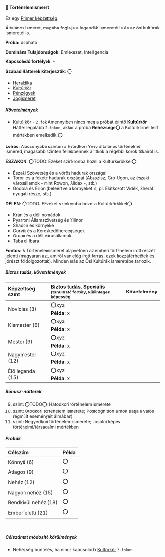 #### 🔵 Történelemismeret

Ez egy [Primer képzettség](../010_karakteralkotas.md#primer-%C3%A9s-szekunder-ismeretek-kateg%C3%B3ri%C3%A1i).

Általános ismeret, magába foglalja a legendák ismeretét is és az ősi kultúrák ismeretét is.

**Próba:** dobható

**Domináns Tulajdonságok**: Emlékezet, Intelligencia

**Kapcsolódó fortélyok**: -

**Szabad Hátterek kiterjesztik**: ⭕
- [Heraldika](../hatterek.szabad/heraldika.md)
- [Kultúrkör](../hatterek.szabad/kulturkor.md)
- [Pénzügyek](../hatterek.szabad/penzugyek.md)
- [Jogismeret](../hatterek.szabad/jogismeret.md)

##### Követelmények
 - [Kultúrkör](../hatterek.szabad/kulturkor.md) - `2.fok`
Amennyiben nincs meg a próbát érintő **Kultúrkör** Háttér legalább `2.fokon`, akkor a próba **Nehézsége**⭕ a Kultúrkörnél leírt mértékben emelkedik.⭕

**Leírás**: Alacsonyabb szinten a hetedkori Ynev általános történelmét ismered, magasabb szinten fellebbennek a titkok a régebbi korok titkairól is.

**ÉSZAKON**:
⭕TODO: Ezeket szinkronba hozni a Kultúrkörökkel⭕
- Északi Szövetség és a vörös hadurak országai
- Toron és a fekete hadurak országai (Abaszisz, Gro-Ugon, az északi városállamok - mint Rowon, Alidax -, stb.)
- Godora és Erion (beleértve a környéket is, pl. Elátkozott Vidék, Sheral nyugati része, stb.)

**DÉLEN**:
⭕TODO: EEzeket szinkronba hozni a Kultúrkörökkel⭕
- Krán és a déli nomádok
- Pyarroni Államszövetség és Yllinor
- Shadon és környéke
- Gorvik és a Kereskedőhercegségek
- Ordan és a déli városállamok
- Taba el Ibara

**Fontos**: A Történelemismeret alapvetően az emberi történelem írott részét jelenti (magyarán azt, amiről van elég írott forrás, ezek hozzáférhetőek és jórészt földolgozottak). Minden más az Ősi Kultúrák ismeretébe tartozik.
##### Biztos tudás, követelmények

| Képzettség szint | Biztos tudás, Speciális <br /><sub>(tanulható fortély, különleges  képesség)</sub> | Követelmény |
|:---------------- |:---------------------------------------------------------------------------------- |:-----------:|
| Novícius (3)     | ⭕xyz <br /> **Példa**: x                                                          |             |
| Kismester (6)    | ⭕xyz <br /> **Példa**: x                                                          |             |
| Mester (9)       | ⭕xyz <br /> **Példa**: x                                                          |             |
| Nagymester (12)  | ⭕xyz <br /> **Példa**: x                                                          |             |
| Élő legenda (15) | ⭕xyz <br /> **Példa**: x                                                          |             |
##### Bónusz-Hátterek

9. szint: ⭕TODO⭕; Hatodkori történelem ismerete
12. szint: Ötödkori történelem ismerete; Postcognition álmok (látja a valós régmúlt eseményeit álmában)
15. szint: Negyedkori történelem ismerete; Jósolni képes történelmi/társadalmi mértékben

##### Próbák

| Célszám              | Példa |
| :------------------- | :---- |
| Könnyű       (6)     | ⭕     |
| Átlagos      (9)     | ⭕     |
| Nehéz        (12)    | ⭕     |
| Nagyon nehéz (15)    | ⭕     |
| Rendkívül nehéz (18) | ⭕     |
| Emberfeletti (21)    | ⭕     |

<br />

##### Célszámot módosító körülmények

- Nehézség büntetés, ha nincs kapcsolódó [Kultúrkör](../hatterek.szabad/kulturkor.md) `2.fokon`.
 
